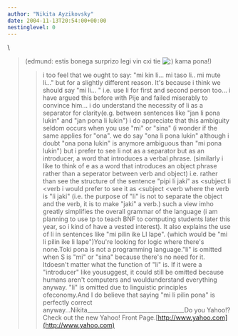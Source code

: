 ```yaml
---
author: "Nikita Ayzikovsky"
date: 2004-11-13T20:54:00+00:00
nestinglevel: 0
---
```

\
> (edmund: estis bonega surprizo legi vin cxi tie ![:)](images/smilies/icon_e_smile.gif "Smile") kama pona!)
>> i too feel that we ought to say:
> "mi kin li... mi taso li.. mi mute li..."
> but for a slightly different reason. It's because i think we should
> say "mi li... " i.e. use li for first and second person too...
>> i have argued this before with Pije and failed miserably to convince
> him...
>> i do understand the necessity of li as a separator for clarity(e.g.
> between sentences like "jan li pona lukin" and "jan pona li lukin")
>> i do appreciate that this ambiguity seldom occurs when you use "mi"
> or "sina"
>> (i wonder if the same applies for "ona". we do say "ona li pona
> lukin" although i doubt "ona pona lukin" is anymore ambiguous
> than "mi pona lukin")
>> but i prefer to see li not as a separator but as an introducer, a
> word that introduces a verbal phrase.
>> (similarly i like to think of e as a word that introduces an object
> phrase rather than a seperator between verb and object)
>> i.e. rather than see the structure of the sentence "pipi li jaki" as
> <subject
> li <verb
> i would prefer to see it as <subject
> <verb
>> where the verb is "li jaki" (i.e. the purpose of "li" is not to
> separate the object and the verb, it is to make "jaki" a verb.)
>> such a view imho greatly simplifies the overall grammar of the
> language (i am planning to use tp to teach BNF to computing students
> later this year, so i kind of have a vested interest).
>> It also explains the use of li in sentences like "mi pilin ike LI
> lape". (which would be "mi li pilin ike li lape")You're looking for logic where there's none.Toki pona is not a programming language."li" is omitted when S is "mi" or "sina" because there's no need for it. Itdoesn't matter what the function of "li" is. If it were a "introducer" like yousuggest, it could still be omitted because humans aren't computers and wouldunderstand everything anyway. "li" is omitted due to linguistic principles ofeconomy.And I do believe that saying "mi li pilin pona" is perfectly correct anyway...Nikita\_\_\_\_\_\_\_\_\_\_\_\_\_\_\_\_\_\_\_\_\_\_\_\_\_\_\_\_\_\_\_\_\_\_Do you Yahoo!?Check out the new Yahoo! Front Page.[http://www.yahoo.com](http://www.yahoo.com)